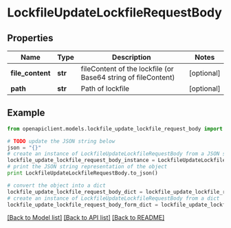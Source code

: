# LockfileUpdateLockfileRequestBody


## Properties
Name | Type | Description | Notes
------------ | ------------- | ------------- | -------------
**file_content** | **str** | fileContent of the lockfile (or Base64 string of fileContent) | [optional] 
**path** | **str** | Path of lockfile | [optional] 

## Example

```python
from openapiclient.models.lockfile_update_lockfile_request_body import LockfileUpdateLockfileRequestBody

# TODO update the JSON string below
json = "{}"
# create an instance of LockfileUpdateLockfileRequestBody from a JSON string
lockfile_update_lockfile_request_body_instance = LockfileUpdateLockfileRequestBody.from_json(json)
# print the JSON string representation of the object
print LockfileUpdateLockfileRequestBody.to_json()

# convert the object into a dict
lockfile_update_lockfile_request_body_dict = lockfile_update_lockfile_request_body_instance.to_dict()
# create an instance of LockfileUpdateLockfileRequestBody from a dict
lockfile_update_lockfile_request_body_form_dict = lockfile_update_lockfile_request_body.from_dict(lockfile_update_lockfile_request_body_dict)
```
[[Back to Model list]](../README.md#documentation-for-models) [[Back to API list]](../README.md#documentation-for-api-endpoints) [[Back to README]](../README.md)


